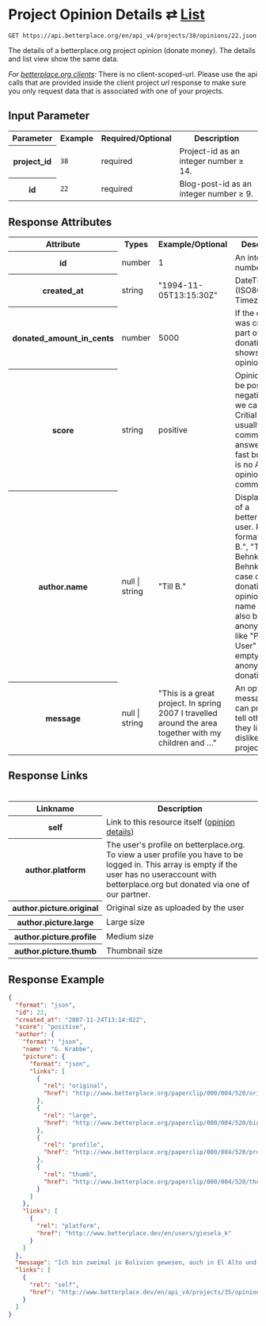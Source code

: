 
# Project Opinion Details ⇄ [List](opinion_list.md)

```nginx
GET https://api.betterplace.org/en/api_v4/projects/38/opinions/22.json
```

The details of a betterplace.org project opinion (donate money).
The details and list view show the same data.

*For [betterplace.org clients](../README.md#client-api):*
There is no client-scoped-url.
Please use the api calls that are provided inside the client project _url_ response
to make sure you only request data that is associated with one of your projects.


## Input Parameter

<table>
  <tr>
    <th>Parameter</th>
    <th>Example</th>
    <th>Required/Optional</th>
    <th>Description</th>
  </tr>
  <tr>
    <th>project_id</th>
    <td><code>38</code></td>
    <td>required</td>
    <td>Project-id as an integer number ≥ 14.</td>
  </tr>
  <tr>
    <th>id</th>
    <td><code>22</code></td>
    <td>required</td>
    <td>Blog-post-id as an integer number ≥ 9.</td>
  </tr>
</table>

## Response Attributes

<table>
  <tr>
    <th>Attribute</th>
    <th>Types</th>
    <th>Example/Optional</th>
    <th>Description</th>
  </tr>
  <tr>
    <th>id</th>
    <td>number</td>
    <td>1</td>
    <td>An integer number ≥ 1</td>
  </tr>
  <tr>
    <th>created_at</th>
    <td>string</td>
    <td>"1994-11-05T13:15:30Z"</td>
    <td>DateTime (ISO8601 with Timezone)</td>
  </tr>
  <tr>
    <th>donated_amount_in_cents</th>
    <td>number</td>
    <td>5000</td>
    <td>If the opinion was created as part of a donation, this shows the opinions text</td>
  </tr>
  <tr>
    <th>score</th>
    <td>string</td>
    <td>positive</td>
    <td>Opinions can be positive or negative (what we call critial).
Critial opinions usually get a comment as answer very fast but
there is no API for opinion-comments yet.
</td>
  </tr>
  <tr>
    <th>author.name</th>
    <td>null &#124; string</td>
    <td>"Till B."</td>
    <td>Display name of a betterplace.org user.
Possible formats: "Till B.", "T. Behnke", "Till Behnke".
In the case of donation-opinions the name might also be anonymized
like "Payback User" or empty/null for anonymous donations.
</td>
  </tr>
  <tr>
    <th>message</th>
    <td>null &#124; string</td>
    <td>"This is a great project. In spring 2007 I travelled around the area together with my children and …"</td>
    <td>An optional message users can provide to tell others
why they like or dislike this project
</td>
  </tr>
</table>

## Response Links
#
<table>
  <tr>
    <th>Linkname</th>
    <th>Description</th>
  </tr>
  <tr>
    <th>self</th>
    <td>Link to this resource itself
(<a href="opinion_details.md">opinion details</a>)
</td>
  </tr>
  <tr>
    <th>author.platform</th>
    <td>The user's profile on betterplace.org.
To view a user profile you have to be logged in.
This array is empty if the user has no useraccount
with betterplace.org but donated via one of our partner.
</td>
  </tr>
  <tr>
    <th>author.picture.original</th>
    <td>Original size as uploaded by the user</td>
  </tr>
  <tr>
    <th>author.picture.large</th>
    <td>Large size</td>
  </tr>
  <tr>
    <th>author.picture.profile</th>
    <td>Medium size</td>
  </tr>
  <tr>
    <th>author.picture.thumb</th>
    <td>Thumbnail size</td>
  </tr>
</table>

## Response Example

```json
{
  "format": "json",
  "id": 22,
  "created_at": "2007-11-24T13:14:02Z",
  "score": "positive",
  "author": {
    "format": "json",
    "name": "G. Krabbe",
    "picture": {
      "format": "json",
      "links": [
        {
          "rel": "original",
          "href": "http://www.betterplace.org/paperclip/000/004/520/original_Schule_Leutersdorf_2.JPG"
        },
        {
          "rel": "large",
          "href": "http://www.betterplace.org/paperclip/000/004/520/big_Schule_Leutersdorf_2.png"
        },
        {
          "rel": "profile",
          "href": "http://www.betterplace.org/paperclip/000/004/520/profile_Schule_Leutersdorf_2.jpg"
        },
        {
          "rel": "thumb",
          "href": "http://www.betterplace.org/paperclip/000/004/520/thumb_Schule_Leutersdorf_2.png"
        }
      ]
    },
    "links": [
      {
        "rel": "platform",
        "href": "http://www.betterplace.dev/en/users/giesela_k"
      }
    ]
  },
  "message": "Ich bin zweimal in Bolivien gewesen, auch in El Alto und im COMPA, und ich habe gesehen, wie schwer das (Über-)leben für viele Leute ist. Wie wichtig Bildung ist, sollte ich als ehemalige Lehrerin ja wissen.... Das hier vorgestellte Projekt erinnert mich an die Fahrbibliotheken in der ehemaligen DDR; und wenn hier benachteiligten Kindern und Jugendlichen in Gegenden ohne kulturelle Infrastruktur eine adäquate Form von Bildung ermöglicht werden soll, ist das nur zu unterstützen. Nach meinen Möglichkeiten werde ich das Projekt unterstützen.",
  "links": [
    {
      "rel": "self",
      "href": "http://www.betterplace.dev/en/api_v4/projects/35/opinions/22.json"
    }
  ]
}
```


